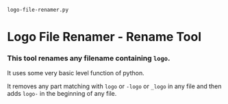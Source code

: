 `logo-file-renamer.py`


# Logo File Renamer - Rename Tool

### This tool renames any filename containing `logo`.

It uses some very basic level function of python.

It removes any part matching with `logo` or `-logo` or `_logo` in any file and then adds `logo-` in the beginning of any file.
